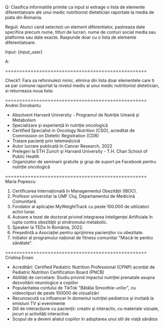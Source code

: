 Q: Clasifica informatiile primite ca input si extrage o lista de elemente diferentiatoare ale unui medic nutritionist dietetician raportate la media de piata din Romania.

Reguli: Atunci cand selectezi un element diferentiator, pastreaza date specifice precum nume, titluri de lucrari, nume de conturi social media sau platforme sau date exacte. Raspunde doar cu o lista de elemente diferentiatoare.

Input: {input_user}

A: 

==================================================

Check1: Fara sa reformulezi nimic, elimina din lista doar elementele care ti se par comune raportat la nivelul mediu al unui medic nutritionist dietetician, si returneaza noua lista:

==================================================
Andrei Dorobantu

- Absolvent Harvard University - Programul de Nutriție Umană și Metabolism
- Specializare și experiență în nutriție oncologică
- Certified Specialist in Oncology Nutrition (CSO), acreditat de Commission on Dietetic Registration (CDR)
- Tratare pacienți prin telemedicină
- Autor lucrare publicată în Cancer Research, 2022
- Prelegeri la ETH Zurich și Harvard University - T.H. Chan School of Public Health
- Organizator de seminarii gratuite și grup de suport pe Facebook pentru nutriție oncologică

==================================================
Maria Popescu

1. Certificarea Internațională în Managementul Obezității (IBOC).
2. Profesor universitar la UMF Cluj, Departamentul de Medicină Comunitară.
3. Fondator al aplicației MyWeightTrack cu peste 100.000 de utilizatori activi lunar.
4. Autoare a tezei de doctorat privind integrarea Inteligenței Artificiale în lupta contra obezității și sindromului metabolic.
5. Speaker la TEDx în România, 2022.
6. Președintă a Asociației pentru sprijinirea pacienților cu obezitate.
7. Inițiator al programului național de fitness comunitar "Miscă-te pentru sănătate".

==================================================
Cristina Ersen

- Acreditări: Certified Pediatric Nutrition Professional (CPNP) acordat de Pediatric Nutrition Certification Board (PNCB)
- Abilități de cercetare: Studiu privind impactul nutriției prenatale asupra dezvoltării neurologice a copiilor
- Popularitatea contului de TikTok "Bătălia Smoothie-urilor", cu videoclipuri de peste 100000 de vizualizări
- Recunoscută ca influencer în domeniul nutriției pediatrice și invitată la emisiuni TV și evenimente
- Stil de interacțiune cu pacienții: creativ și interactiv, cu materiale vizuale, jocuri și activități interactive
- Scopul de a deveni aliatul copiilor în adoptarea unui stil de viață sănătos